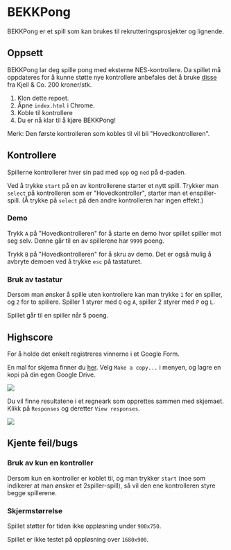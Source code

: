# BEKKPong

BEKKPong er et spill som kan brukes til rekrutteringsprosjekter og lignende. 

## Oppsett

BEKKPong lar deg spille pong med eksterne NES-kontrollere. Da spillet må oppdateres for å kunne støtte nye kontrollere anbefales det å bruke [disse](https://www.kjell.com/se/sortiment/ljud-bild/tv-spel-gaming/nintendo-nes-snes/handkontroll-med-usb-anslutning-nes-p93804) fra Kjell & Co. 200 kroner/stk.

1. Klon dette repoet.
2. Åpne `index.html` i Chrome.
3. Koble til kontrollere
4. Du er nå klar til å kjøre BEKKPong!

Merk: Den første kontrolleren som kobles til vil bli "Hovedkontrolleren".

## Kontrollere
Spillerne kontrollerer hver sin pad med `opp` og `ned` på d-paden.

Ved å trykke `start` på en av kontrollerene starter et nytt spill.
Trykker man `select` på kontrolleren som er "Hovedkontroller", starter man et enspiller-spill. (Å trykke på `select` på den andre kontrolleren har ingen effekt.)

### Demo
Trykk `A` på "Hovedkontrolleren" for å starte en demo hvor spillet spiller mot seg selv. Denne går til en av spillerene har `9999` poeng.

Trykk `B` på "Hovedkontrolleren" for å skru av demo. Det er også mulig å avbryte demoen ved å trykke `esc` på tastaturet.

### Bruk av tastatur
 
Dersom man ønsker å spille uten kontrollere kan man trykke `1` for en spiller, og `2` for to spillere. Spiller 1 styrer med `Q` og `A`, spiller 2 styrer med `P` og `L`.

Spillet går til en spiller når 5 poeng.

## Highscore

For å holde det enkelt registreres vinnerne i et Google Form.

En mal for skjema finner du [her](https://docs.google.com/forms/d/1395thOBXGILizqrWOAiFp-iLi_5sl-XYPkKapNl0vjg/edit?usp=sharing). Velg `Make a copy...` i menyen, og lagre en kopi på din egen Google Drive. 

![](https://cloud.githubusercontent.com/assets/1413264/18079142/708e206e-6e8f-11e6-886a-6f260d4f7758.png)

Du vil finne resultatene i et regneark som opprettes sammen med skjemaet. Klikk på `Responses` og deretter `View responses`. 

![](https://cloud.githubusercontent.com/assets/1413264/18079178/9beb7694-6e8f-11e6-9c50-b82dc83ea344.png)

## Kjente feil/bugs

### Bruk av kun en kontroller

Dersom kun en kontroller er koblet til, og man trykker `start` (noe som indikerer at man ønsker et 2spiller-spill), så vil den ene kontrolleren styre begge spillerene.

### Skjermstørrelse

Spillet støtter for tiden ikke oppløsning under `900x750`.

Spillet er ikke testet på oppløsning over `1680x900`.